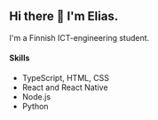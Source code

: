 ## Hi there 👋 I'm Elias.

I'm a Finnish ICT-engineering student.

#### Skills

* TypeScript, HTML, CSS
* React and React Native
* Node.js
* Python


<!--
**Elihu-beep/Elihu-beep** is a ✨ _special_ ✨ repository because its `README.md` (this file) appears on your GitHub profile.

-->
